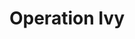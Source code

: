 ---
title: "Operation Ivy"
summary: "Operation Ivy was an American punk rock band from Berkeley, California, formed in May 1987. The band was stylistically important, as one of the first bands to mix the elements of hardcore punk and ska into a new amalgam called ska punk. The band was critical to the emergence of Lookout Records and the so-called \"East Bay Sound.\"
The band's name was derived from the Operation Ivy series of nuclear tests in 1952. Although the band released just one full-length album before breaking up in May 1989, Operation Ivy is well remembered as the direct antecedent of popular band Rancid and for wielding a lasting stylistic influence over numerous other bands in what became the third wave ska movement."
image: "operation-ivy.jpg"
apple_music_artist_url: "https://music.apple.com/gb/artist/operation-ivy/18242141"
wikipedia_url: "https://en.wikipedia.org/wiki/Operation_Ivy_(band)"
---